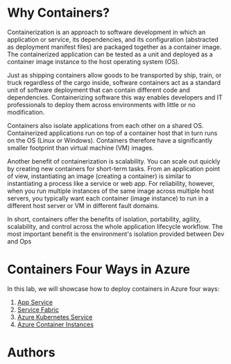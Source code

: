 # Why Containers?

Containerization is an approach to software development in which an application or service, its dependencies, and its configuration (abstracted as deployment manifest files) are packaged together as a container image. 
The containerized application can be tested as a unit and deployed as a container image instance to the host operating system (OS).

Just as shipping containers allow goods to be transported by ship, train, or truck regardless of the cargo inside, software containers act as a standard unit of software deployment that can contain different code and dependencies. Containerizing software this way enables developers and IT professionals to deploy them across environments with little or no modification.

Containers also isolate applications from each other on a shared OS. Containerized applications run on top of a container host that in turn runs on the OS (Linux or Windows). Containers therefore have a significantly smaller footprint than virtual machine (VM) images.

Another benefit of containerization is scalability. You can scale out quickly by creating new containers for short-term tasks. From an application point of view, instantiating an image (creating a container) is similar to instantiating a process like a service or web app. For reliability, however, when you run multiple instances of the same image across multiple host servers, you typically want each container (image instance) to run in a different host server or VM in different fault domains.

In short, containers offer the benefits of isolation, portability, agility, scalability, and control across the whole application lifecycle workflow. The most important benefit is the environment's isolation provided between Dev and Ops

# Containers Four Ways in Azure
In this lab, we will showcase how to deploy containers in Azure four ways:
1. [App Service](https://azure.microsoft.com/en-us/services/app-service/) 
2. [Service Fabric](https://azure.microsoft.com/en-us/services/service-fabric/)
3. [Azure Kubernetes Service](https://azure.microsoft.com/en-us/free/kubernetes-service/search/?&OCID=AID719825_SEM_LPmbT3sq&lnkd=Google_Azure_Brand&gclid=Cj0KCQjw_7HdBRDPARIsAN_ltcJApFDF6gPnEVs6pjFjKlaAnfwU-qeWywytCzkIbYRe9qUo0p5WiZYaAtJ9EALw_wcB&dclid=CJOeraOT3N0CFVg9TwodhDUJQA)
4. [Azure Container Instances](https://azure.microsoft.com/en-us/services/container-instances/)

# Authors

